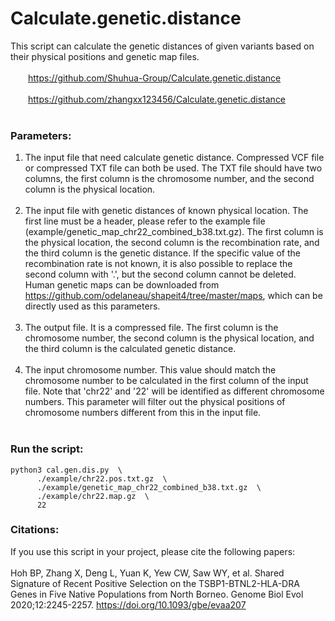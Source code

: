 # Calculate.genetic.distance<br>
This script can calculate the genetic distances of given variants based on their physical positions and genetic map files.<br><br>
&emsp;&emsp;https://github.com/Shuhua-Group/Calculate.genetic.distance <br><br>
&emsp;&emsp;https://github.com/zhangxx123456/Calculate.genetic.distance <br><br>


### Parameters:<br>
1. The input file that need calculate genetic distance. Compressed VCF file or compressed TXT file can both be used. The TXT file should have two columns, the first column is the chromosome number, and the second column is the physical location. <br><br>
2. The input file with genetic distances of known physical location. The first line must be a header, please refer to the example file (example/genetic_map_chr22_combined_b38.txt.gz). The first column is the physical location, the second column is the recombination rate, and the third column is the genetic distance. If the specific value of the recombination rate is not known, it is also possible to replace the second column with '.', but the second column cannot be deleted. Human genetic maps can be downloaded from https://github.com/odelaneau/shapeit4/tree/master/maps, which can be directly used as this parameters.<br><br>
3. The output file. It is a compressed file. The first column is the chromosome number, the second column is the physical location, and the third column is the calculated genetic distance.<br><br>
4. The input chromosome number. This value should match the chromosome number to be calculated in the first column of the input file. Note that 'chr22' and '22' will be identified as different chromosome numbers. This parameter will filter out the physical positions of chromosome numbers different from this in the input file.<br><br>

### Run the script:<br>
```
python3 cal.gen.dis.py  \
      ./example/chr22.pos.txt.gz  \
      ./example/genetic_map_chr22_combined_b38.txt.gz  \
      ./example/chr22.map.gz  \
      22
```

### Citations:<br>
If you use this script in your project, please cite the following papers: <br><br>
Hoh BP, Zhang X, Deng L, Yuan K, Yew CW, Saw WY, et al. Shared Signature of Recent Positive Selection on the TSBP1-BTNL2-HLA-DRA Genes in Five Native Populations from North Borneo. Genome Biol Evol 2020;12:2245-2257. https://doi.org/10.1093/gbe/evaa207
